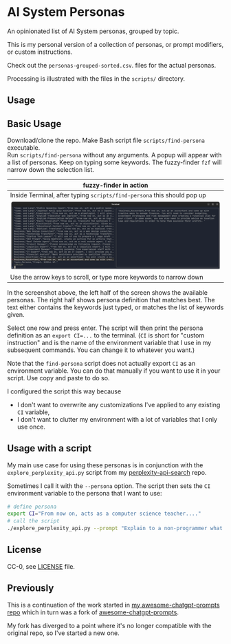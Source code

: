 <p align="center"><h1> AI System Personas</h1></p>

An opinionated list of AI System personas, grouped by topic.

This is my personal version of a collection of personas, or prompt modifiers, or custom instructions.

Check out the `personas-grouped-sorted.csv`.  files for the actual personas.  

Processing is illustrated with the files in the `scripts/` directory.

## Usage

## Basic Usage

Download/clone the repo. Make Bash script file `scripts/find-persona` executable.  
Run `scripts/find-persona` without any arguments. A popup will appear with a list of personas. Keep on typing some keywords. The fuzzy-finder `fzf` will narrow down the selection list.

| fuzzy-finder in action |
|----------|
|  Inside Terminal, after typing `scripts/find-persona` this should pop up  |
| ![fzf in action](./img/screenshot-terminal-find-persona.png)  |
|  Use the arrow keys to scroll, or type more keywords to narrow down   |

In the screenshot above, the left half of the screen shows the available personas. The right half shows persona definition that matches best. The text either contains the keywords just typed, or matches the list of keywords given.

Select one row and press enter. The script will then print the persona definition as an `export CI=...` to the terminal.  (`CI` is short for "custom instruction" and is the name of the environment variable that I use in my subsequent commands. You can change it to whatever you want.)

Note that the `find-persona` script does not actually export `CI` as an environment variable. You can do that manually if you want to use it in your script. Use copy and paste to do so.

I configured the script this way because

- I don't want to overwrite any customizations I've applied to any existing `CI` variable,
- I don't want to clutter my environment with a lot of variables that I only use once.

## Usage with a script

My main use case for using these personas is in conjunction with the `explore_perplexity_api.py`  script from my [perplexity-api-search](https://github.com/knbknb/perplexity-api-search) repo.

Sometimes I call it with the `--persona` option. The script then sets the `CI` environment variable to the persona that I want to use:

```bash
# define persona
export CI="From now on, acts as a computer science teacher...." 
# call the script
./explore_perplexity_api.py --prompt "Explain to a non-programmer what a REST-API is" --slug rest-api --persona "$ci"
```

## License

CC-0, see [LICENSE](./LICENSE) file.

## Previously

This is a continuation of the work started in [my awesome-chatgpt-prompts repo](https://github.com/knbknb/awesome-chatgpt-prompts/) which in turn was a fork of [awesome-chatgpt-prompts](https://github.com/f/awesome-chatgpt-prompts).

My fork has diverged to a point where it's no longer compatible with the original repo, so I've started a new one.
